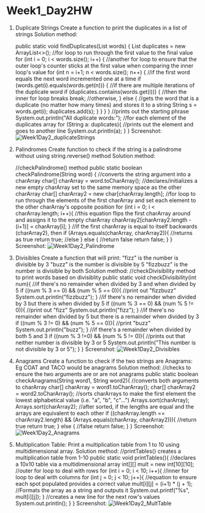 # Week1_Day2HW
1. Duplicate Strings
Create a function to print the duplicates in a list of strings
Solution method:

    public static void findDuplicates(List<String> words) {
      List<String> duplicates = new ArrayList<>();
      //for loop to run through the first value to the final value
      for (int i = 0; i < words.size(); i++) {
                    //another for loop to ensure that the outer loop's counter sticks at the first value when comparing the inner loop's value
                    for (int n = i+1; n < words.size(); n++) {
                        //if the first word equals the next word incremented one at a time
                        if (words.get(i).equals(words.get(n))) {
                            //if there are multiple iterations of the duplicate word
                            if (duplicates.contains(words.get(i))) {
                                //then the inner for loop breaks
                                break;
                                //otherwise,
                            } else {
                                //gets the word that is a duplicate (no matter how many times) and stores it to a string
                                String s = words.get(i);
                                duplicates.add(s);
                            }
                        }
                    }
                }
                //prints out the starting phrase
                System.out.println("All duplicate words:");
                //for each element of the duplicates array
                for (String a: duplicates){
                    //prints out the element and goes to another line
                    System.out.println(a);
                }
            }
Screenshot: ![Week1Day2_duplicateStrings](https://user-images.githubusercontent.com/51377398/58973063-0d9c5b00-878d-11e9-9529-6caef848939f.png)

2. Palindromes
Create function to check if the string is a palindrome without using string.reverse() method
Solution method:
    
    
    //checkPalindrome() method
    public static boolean checkPalindrome(String word) {
        //converts the string argument into a charArray
        char[] charArray = word.toCharArray();
        //declares/initializes a new empty charArray set to the same memory space as the other charArray
        char[] charArray2 = new char[charArray.length];
        //for loop to run through the elements of the first charArray and set each element to the other charArray's opposite position
        for (int i = 0; i < charArray.length; i++){
            //this equation flips the first charArray around and assigns it to the empty charArray
            charArray2[charArray2.length - (i+1)] = charArray[i];
        }
        //if the first charArray is equal to itself backwards (charArray2), then
        if (Arrays.equals(charArray, charArray2)){
            //returns as true
            return true;
            //else
        } else {
            //return false
            return false;
        }
    }
Screenshot:
![Week1Day2_Palindrome](https://user-images.githubusercontent.com/51377398/58973064-0e34f180-878d-11e9-98fa-ac481ed98a8c.png)

3. Divisibles
Create a function that will print:
"fizz" is the number is divisible by 3
"buzz" is the number is divisible by 5
"fizzbuzz" is the number is divisible by both
Solution method:
    //checkDivisibility method to print words based on divisiblity
    public static void checkDivisibility(int num){
        //if there's no remainder when divided by 3 and when divided by 5
        if ((num % 3 == 0) && (num % 5 == 0)){
            //print out "fizzbuzz"
            System.out.println("fizzbuzz");
        }
        //if there's no remainder when divided by 3 but there is when divided by 5
        if ((num % 3 == 0) && (num % 5 != 0)){
            //print out "fizz"
            System.out.println("fizz");
        }
        //if there's no remainder when divided by 5 but there is a remainder when divided by 3
        if ((num % 3 != 0) && (num % 5 == 0)){
            //print "buzz"
            System.out.println("buzz");
        }
        //if there's a remainder when divided by both 5 and 3
        if ((num % 3 !=0) && (num % 5 != 0)){
            //prints out that neither number is divisible by 3 or 5
            System.out.println("This number is not divisible by 3 or 5");
        }
    }
Screenshot:
![Week1Day2_Divisibles](https://user-images.githubusercontent.com/51377398/58973065-0e34f180-878d-11e9-98df-7780c855f10e.png)

4. Anagrams
Create a function to check if the two strings are Anagrams: Eg COAT and TACO would be anagrams
Solution method: 
    //checks to ensure the two arguments are or are not anagrams
    public static boolean checkAnagrams(String word1, String word2){
        //converts both arguments to charArray
        char[] charArray = word1.toCharArray();
        char[] charArray2 = word2.toCharArray();
        //sorts charArrays to make the first element the lowest alphabetical value (i.e. "a", "b", "c"...")
        Arrays.sort(charArray);
        Arrays.sort(charArray2);
        //after sorted, if the lengths are equal and the arrays are equivalent to each other
        if ((charArray.length == charArray2.length) && (Arrays.equals(charArray, charArray2))){
            //return true
            return true;
        }   else {
            //false
            return false;
        }
    }
Screenshot:
![Week1Day2_Anagrams](https://user-images.githubusercontent.com/51377398/58973374-ce223e80-878d-11e9-9a24-5f8481b281b5.png)

5. Multiplication Table:
Print a multiplication table from 1 to 10 using multidimensional array. 
Solution method:
    //printTables() creates a multiplication table from 1-10
    public static void printTables(){
        //declares a 10x10 table via a multidimensional array
        int[][] mult = new int[10][10];
        //outer for loop to deal with rows
        for (int i = 0; i < 10; i++){
            //inner for loop to deal with columns
            for (int j = 0; j < 10; j++){
                //equation to ensure each spot populated provides a correct value
                mult[i][j] = (i+1) * (j + 1);
                //Formats the array as a string and outputs it
                System.out.printf("%s", mult[i][j]);
            }
            //creates a new line for the next row's values
            System.out.println();
        }
    }
Screenshot:
![Week1Day2_MultTable](https://user-images.githubusercontent.com/51377398/58973062-0d9c5b00-878d-11e9-899a-095b127b0b8c.png)
